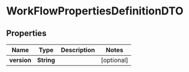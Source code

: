 

# WorkFlowPropertiesDefinitionDTO


## Properties

| Name | Type | Description | Notes |
|------------ | ------------- | ------------- | -------------|
|**version** | **String** |  |  [optional] |



